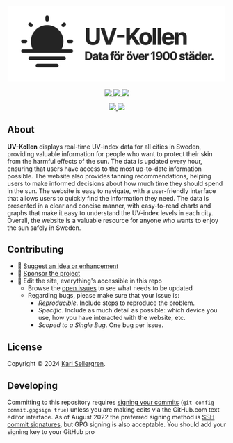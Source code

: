 <!-- markdownlint-disable MD041 -->
<div align="center">
  <a href="https://www.uvkollen.se/">
    <picture>
      <source media="(prefers-color-scheme: dark)" srcset="https://raw.githubusercontent.com/sakerhetspolisen/uv-kollen-brand/main/logo-bright.svg">
      <img alt="UV-Kollen" width="500px" src="https://raw.githubusercontent.com/sakerhetspolisen/uv-kollen-brand/main/logo-dark.svg">
    </picture>
  </a>


  <p><a href="https://mastodon.online/@uv">
    <img src="https://img.shields.io/mastodon/follow/110300189109772846?domain=https%3A%2F%2Fmastodon.online">
  </a>
  <a href="https://twitter.com/uvkollen">
    <img src="https://img.shields.io/twitter/follow/uvkollen?style=social">
  </a>
  <a href="https://github.com/sakerhetspolisen/uv-kollen/stargazers">
    <img src="https://img.shields.io/github/stars/sakerhetspolisen?style=social">
  </a></p>

  <p><a href="https://github.com/sakerhetspolisen/uv-kollen/pulls">
    <img src="https://img.shields.io/github/issues-pr-raw/sakerhetspolisen/uv-kollen">
  </a>
  <a href="https://github.com/sakerhetspolisen/uv-kollen/pulls?q=is%3Apr+is%3Aclosed">
    <img src="https://img.shields.io/github/issues-pr-closed-raw/sakerhetspolisen/uv-kollen">
  </a></p>
</div>

## About

**UV-Kollen** displays real-time UV-index data for all cities in Sweden, providing valuable information for people who want to protect their skin from the harmful effects of the sun. The data is updated every hour, ensuring that users have access to the most up-to-date information possible. The website also provides tanning recommendations, helping users to make informed decisions about how much time they should spend in the sun. The website is easy to navigate, with a user-friendly interface that allows users to quickly find the information they need. The data is presented in a clear and concise manner, with easy-to-read charts and graphs that make it easy to understand the UV-index levels in each city. Overall, the website is a valuable resource for anyone who wants to enjoy the sun safely in Sweden.

## Contributing

- 💬 [Suggest an idea or enhancement](https://github.com/sakerhetspolisen/uv-kollen/issues)
- 💖 [Sponsor the project](https://www.paypal.com/paypalme/sellergreen)
- 📝 Edit the site, everything's accessible in this repo
  - Browse the [open issues](https://github.com/sakerhetspolisen/uv-kollen/issues) to see what needs to be updated
  - Regarding bugs, please make sure that your issue is:
    - *Reproducible*. Include steps to reproduce the problem.
    - *Specific*. Include as much detail as possible: which device you use, how you have interacted with the website, etc.
    - *Scoped to a Single Bug*. One bug per issue.

## License

Copyright &copy; 2024 [Karl Sellergren](https://github.com/sakerhetspolisen).

## Developing

Committing to this repository requires [signing your commits](https://docs.github.com/en/authentication/managing-commit-signature-verification/signing-commits) (`git config commit.gpgsign true`) unless you are making edits via the GitHub.com text editor interface. As of August 2022 the preferred signing method is [SSH commit signatures](https://docs.github.com/en/authentication/managing-commit-signature-verification/about-commit-signature-verification#ssh-commit-signature-verification), but GPG signing is also acceptable. You should add your signing key to your GitHub pro
